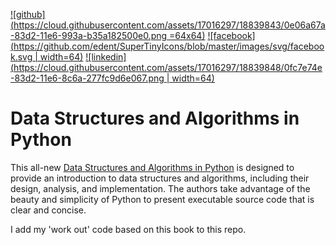 [![github](https://cloud.githubusercontent.com/assets/17016297/18839843/0e06a67a-83d2-11e6-993a-b35a182500e0.png =64x64)][1]
[![facebook](https://github.com/edent/SuperTinyIcons/blob/master/images/svg/facebook.svg | width=64)][2]
[![linkedin](https://cloud.githubusercontent.com/assets/17016297/18839848/0fc7e74e-83d2-11e6-8c6a-277fc9d6e067.png | width=64)][3]

[1]: http://www.github.com/your_contact_info
[2]: [https://www.linkedin.com/in/vkuberan/]
[3]: https://www.facebook.com/your_contact_info

# Data Structures and Algorithms in Python
This all-new [Data Structures and Algorithms in Python](https://www.amazon.com/Structures-Algorithms-Python-Michael-Goodrich/dp/1118290275) is designed to provide an introduction to data structures and algorithms, including their design, analysis, and implementation. The authors take advantage of the beauty and simplicity of Python to present executable source code that is clear and concise. 

I add my 'work out' code based on this book to this repo.

